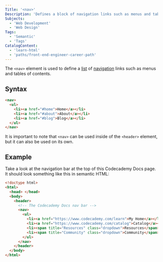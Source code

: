 ```yaml
---
Title: '<nav>'
Description: 'Defines a block of navigation links such as menus and tables of contents.'
Subjects:
  - 'Web Development'
  - 'Web Design'
Tags:
  - 'Semantic'
  - 'Tags'
CatalogContent:
  - 'learn-html'
  - 'paths/front-end-engineer-career-path'
---
```


The `<nav>` element is used to define a [list](https://www.codecademy.com/resources/docs/html/lists) of [navigation](https://www.codecademy.com/resources/docs/uiux/navigation) links such as menus and tables of contents.

## Syntax

```html
<nav>
  <ul>
    <li><a href="#home">Home</a></li>
    <li><a href="#about">About</a></li>
    <li><a href="#blog">Blog</a></li>
  </ul>
</nav>
```

It is important to note that `<nav>` can be used inside of the `<header>` element, but it can also be used on its own.

## Example

Take a look at the navigation bar at the top of this Codecademy Docs page. It should look something like this in semantic HTML:

```html
<!doctype html>
<html>
  <head> </head>
  <body>
    <header>
      <!-- The Codecademy Docs nav bar -->
      <nav>
        <ul>
          <li><a href="https://www.codecademy.com/learn">My Home</a></li>
          <li><a href="https://www.codecademy.com/catalog">Catalog</a></li>
          <li><span title="Resources" class="dropdown">Resources</span></li>
          <li><span title="Community" class="dropdown">Community</span></li>
        </ul>
      </nav>
    </header>
  </body>
</html>
```
